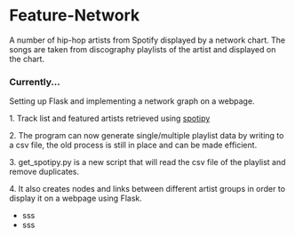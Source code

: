 # Feature-Network
A number of hip-hop artists from Spotify displayed by a network chart. The songs are taken from discography playlists of the artist and displayed on the chart. 


<h3>Currently...</h3> 
  <p>Setting up Flask and implementing a network graph on a webpage.</p>
   
  </li>
<p><t>1. Track list and featured artists retrieved using <a href= "https://spotipy.readthedocs.io/en/2.13.0/">spotipy</a></p>
<p><t>2. The program can now generate single/multiple playlist data by writing to a csv file, the old process is still in place and can be made efficient. </p>
<p><t>3. get_spotipy.py is a new script that will read the csv file of the playlist and remove duplicates.</p>
<p><t>4. It also creates nodes and  links between different artist groups in order to display it on a webpage using Flask. </p>


<ul>
  <li>sss</li>
  <li>sss</li>
 </ul>
